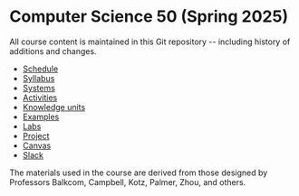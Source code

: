 # Computer Science 50 (Spring 2025)

All course content is maintained in this Git repository -- including history of additions and changes.

* [Schedule](logistics/syllabus.md#schedule)
* [Syllabus](logistics/syllabus.md)
* [Systems](logistics/systems.md)
* [Activities](activities/README.md)
* [Knowledge units](knowledge/README.md)
* [Examples](https://github.com/CS50DartmouthSP25/examples)
* [Labs](labs/README.md)
* [Project](https://github.com/CS50DartmouthSP25/home/tree/main/project)
* [Canvas](https://canvas.dartmouth.edu/courses/71415)
* [Slack](https://dartmouth.enterprise.slack.com/archives/C08GKBR7Z7Z/)
<!-- * [Zoom]({{zoom-class}}) (classes)
* [Zoom]({{zoom-hours}}) (office hours)
 -->
The materials used in the course are derived from those designed by
Professors Balkcom, Campbell, Kotz, Palmer, Zhou, and others.
